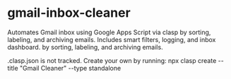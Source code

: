 # gmail-inbox-cleaner

Automates Gmail inbox using Google Apps Script via clasp by sorting, labeling, and archiving emails. Includes smart filters, logging, and inbox dashboard. by sorting, labeling, and archiving emails.

.clasp.json is not tracked. Create your own by running:
npx clasp create --title "Gmail Cleaner" --type standalone
